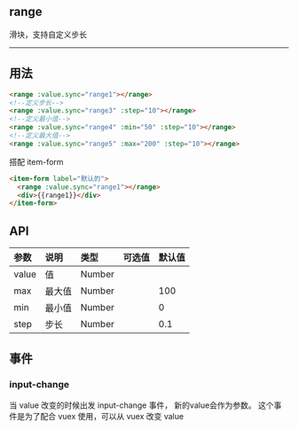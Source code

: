 ## range

滑块，支持自定义步长

----

## 用法

```html
<range :value.sync="range1"></range>
<!--定义步长-->
<range :value.sync="range3" :step="10"></range>
<!--定义最小值-->
<range :value.sync="range4" :min="50" :step="10"></range>
<!--定义最大值-->
<range :value.sync="range5" :max="200" :step="10"></range>
```

搭配 item-form

```html
<item-form label="默认的">
  <range :value.sync="range1"></range>
  <div>{{range1}}</div>
</item-form>
```



## API

| 参数 | 说明 |	类型 | 可选值 | 默认值 |
| :---- | :---- | :---- | :---- | :---- |
| value | 值 | Number | | |
| max | 最大值 | Number | | 100 |
| min | 最小值 | Number | | 0 |
| step | 步长 | Number | | 0.1 |

## 事件

### input-change

当 value 改变的时候出发 input-change 事件， 新的value会作为参数。
这个事件是为了配合 vuex 使用，可以从 vuex 改变 value
